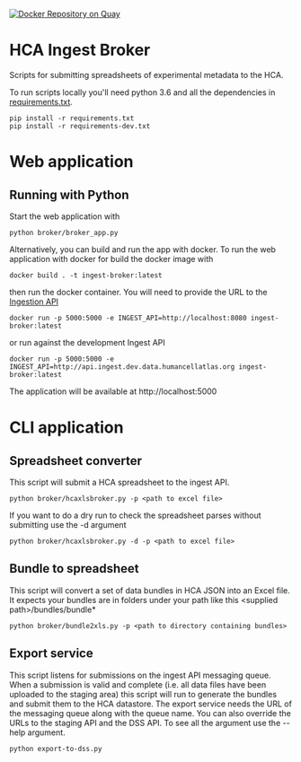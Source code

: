 [![Docker Repository on Quay](https://quay.io/repository/humancellatlas/ingest-demo/status "Docker Repository on Quay")](https://quay.io/repository/humancellatlas/ingest-demo)

# HCA Ingest Broker

Scripts for submitting spreadsheets of experimental metadata to the HCA. 
 
To run scripts locally you'll need python 3.6 and all the dependencies in [requirements.txt](requirements.txt).

```
pip install -r requirements.txt
pip install -r requirements-dev.txt
```

# Web application 

## Running with Python 

Start the web application with 

```
python broker/broker_app.py
```

Alternatively, you can build and run the app with docker. To run the web application with docker for build the docker image with 

```
docker build . -t ingest-broker:latest
```

then run the docker container. You will need to provide the URL to the [Ingestion API](https://github.com/HumanCellAtlas/ingest-core)

```
docker run -p 5000:5000 -e INGEST_API=http://localhost:8080 ingest-broker:latest
```

or run against the development Ingest API
```
docker run -p 5000:5000 -e INGEST_API=http://api.ingest.dev.data.humancellatlas.org ingest-broker:latest
```

The application will be available at http://localhost:5000

# CLI application 


## Spreadsheet converter 
 
This script will submit a HCA spreadsheet to the ingest API. 

```
python broker/hcaxlsbroker.py -p <path to excel file>
```

If you want to do a dry run to check the spreadsheet parses without submitting use the -d argument 

```
python broker/hcaxlsbroker.py -d -p <path to excel file>
```

## Bundle to spreadsheet 

This script will convert a set of data bundles in HCA JSON into an Excel file. It expects your bundles are in folders under your path like this
 \<supplied path\>/bundles/bundle*

```
python broker/bundle2xls.py -p <path to directory containing bundles>
```

## Export service

This script listens for submissions on the ingest API messaging queue. When a submission is valid and complete (i.e. all data files have been uploaded to the staging area) this script will run to generate the 
bundles and submit them to the HCA datastore. The export service needs the URL of the messaging queue along with the queue name. You can also override the URLs to the staging API and the DSS API.  To see all the argument use the --help argument. 

```
python export-to-dss.py
```

